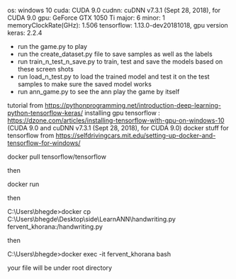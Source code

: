os: windows 10
cuda: CUDA 9.0
cudnn: cuDNN v7.3.1 (Sept 28, 2018), for CUDA 9.0
gpu: GeForce GTX 1050 Ti major: 6 minor: 1 memoryClockRate(GHz): 1.506
tensorflow: 1.13.0-dev20181018, gpu version
keras: 2.2.4

* run the game.py to play
* run the create_dataset.py file to save samples as well as the labels
* run train_n_test_n_save.py to train, test and save the models based on these screen shots
* run load_n_test.py to load the trained model and test it on the test samples to make sure the saved model works
* run ann_game.py to see the ann play the game by itself








tutorial from https://pythonprogramming.net/introduction-deep-learning-python-tensorflow-keras/
installing gpu tensorflow : https://dzone.com/articles/installing-tensorflow-with-gpu-on-windows-10
(CUDA 9.0 and cuDNN v7.3.1 (Sept 28, 2018), for CUDA 9.0)
docker stuff for tensorflow from https://selfdrivingcars.mit.edu/setting-up-docker-and-tensorflow-for-windows/

docker pull tensorflow/tensorflow

then 

docker run <image>

then

C:\Users\bhegde>docker cp C:\Users\bhegde\Desktop\side\LearnANN\handwriting.py fervent_khorana:/handwriting.py

then

C:\Users\bhegde>docker exec -it fervent_khorana bash

your file will be under root directory